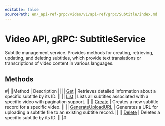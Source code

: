 ```yaml
---
editable: false
sourcePath: en/_api-ref-grpc/video/v1/api-ref/grpc/Subtitle/index.md
---
```


# Video API, gRPC: SubtitleService

Subtitle management service.
Provides methods for creating, retrieving, updating, and deleting subtitles,
which provide text translations or transcriptions of video content in various languages.

## Methods

#|
||Method | Description ||
|| [Get](get.md) | Retrieves detailed information about a specific subtitle by its ID. ||
|| [List](list.md) | Lists all subtitles associated with a specific video with pagination support. ||
|| [Create](create.md) | Creates a new subtitle record for a specific video. ||
|| [GenerateUploadURL](generateUploadURL.md) | Generates a URL for uploading a subtitle file to an existing subtitle record. ||
|| [Delete](delete.md) | Deletes a specific subtitle by its ID. ||
|#